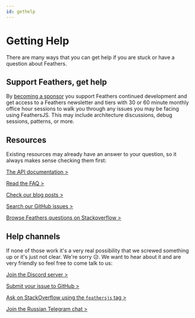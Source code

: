 ```yaml
---
id: gethelp
---
```


# Getting Help

There are many ways that you can get help if you are stuck or have a question about Feathers.

## Support Feathers, get help

By [becoming a sponsor](https://github.com/sponsors/daffl/) you support Feathers continued development and get access to a Feathers newsletter and tiers with 30 or 60 minute monthly office hour sessions to walk you through any issues you may be facing using FeathersJS. This may include architecture discussions, debug sessions, patterns, or more.

## Resources

Existing resources may already have an answer to your question, so it always makes sense checking them first:

[The API documentation >](../api/)

[Read the FAQ >](./faq.md)

[Check our blog posts >](https://blog.feathersjs.com/)

[Search our GitHub issues >](https://github.com/issues?utf8=%E2%9C%93&q=is%3Aopen+is%3Aissue+user%3Afeathersjs+)

[Browse Feathers questions on Stackoverflow >](http://stackoverflow.com/questions/tagged/feathersjs)

## Help channels

If none of those work it's a very real possibility that we screwed something up or it's just not clear. We're sorry :disappointed_relieved:. We want to hear about it and are very friendly so feel free to come talk to us:

[Join the Discord server >](https://discord.gg/qa8kez8QBx)

[Submit your issue to GitHub >](https://github.com/feathersjs/feathers/issues/new)

[Ask on StackOverflow using the `feathersjs` tag >](http://stackoverflow.com)

[Join the Russian Telegram chat >](https://t.me/featherjs)
